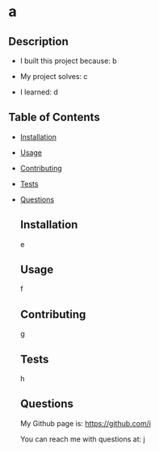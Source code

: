 
  # a

  

  ## Description

  - I built this project because: b

  - My project solves: c

  - I learned: d

  ## Table of Contents

  
- [Installation](#installation)
- [Usage](#usage)
- [Contributing](#contributing)
- [Tests](#tests)
- [Questions](#questions)
  


  ## Installation

  e

  ## Usage

  f

  ## Contributing

  g

  ## Tests

  h

  

  ## Questions

  My Github page is: https://github.com/i

  You can reach me with questions at: j
